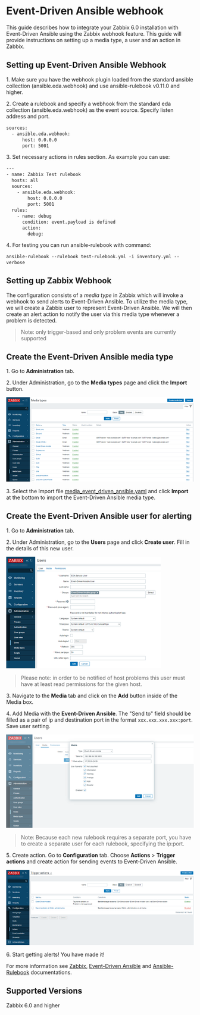 # Event-Driven Ansible webhook

This guide describes how to integrate your Zabbix 6.0 installation with Event-Driven Ansible using the Zabbix webhook feature. This guide will provide instructions on setting up a media type, a user and an action in Zabbix.

## Setting up Event-Driven Ansible Webhook

1\. Make sure you have the webhook plugin loaded from the standard ansible collection (ansible.eda.webhook) and use ansible-rulebook v0.11.0 and higher.

2\. Create a rulebook and specify a webhook from the standard eda collection (ansible.eda.webhook) as the event source. Specify listen address and port.
```
sources:
  - ansible.eda.webhook:
      host: 0.0.0.0
      port: 5001
```
3\. Set necessary actions in rules section. As example you can use:
```
---
- name: Zabbix Test rulebook
  hosts: all
  sources:
    - ansible.eda.webhook:
        host: 0.0.0.0
        port: 5001
  rules:
    - name: debug
      condition: event.payload is defined
      action:
        debug:
```

4\. For testing you can run ansible-rulebook with command:
```
ansible-rulebook --rulebook test-rulebook.yml -i inventory.yml --verbose
```


## Setting up Zabbix Webhook

The configuration consists of a _media type_ in Zabbix which will invoke a webhook to send alerts to Event-Driven Ansible.
To utilize the media type, we will create a Zabbix user to represent Event-Driven Ansible. We will then create an alert action to notify the user via this media type whenever a problem is detected.

> Note: only trigger-based and only problem events are currently supported

## Create the Event-Driven Ansible media type

1\. Go to **Administration** tab.

2\. Under Administration, go to the **Media types** page and click the **Import** button.

[![](images/thumb.1.png?raw=true)](images/1.png)

3\. Select the Import file [media_event_driven_ansible.yaml](media_event_driven_ansible.yaml) and click **Import** at the bottom to import the Event-Driven Ansible media type.

## Create the Event-Driven Ansible user for alerting

1\. Go to **Administration** tab.

2\. Under Administration, go to the **Users** page and click **Create user**. Fill in the details of this new user.

[![](images/thumb.2.png?raw=true)](images/2.png)

> Please note: in order to be notified of host problems this user must have at least read permissions for the given host.

3\. Navigate to the **Media** tab and click on the **Add** button inside of the Media box.

4\. Add Media with the **Event-Driven Ansible**. The "Send to" field should be filled as a pair of ip and destination port in the format `xxx.xxx.xxx.xxx:port`. Save user setting.

[![](images/thumb.3.png?raw=true)](images/3.png)

> Note: Because each new rulebook requires a separate port, you have to create a separate user for each rulebook, specifying the ip:port.

5\. Create action. Go to **Configuration** tab. Choose **Actions** > **Trigger actions** and create action for sending events to Event-Driven Ansible.

[![](images/thumb.4.png?raw=true)](images/4.png)

6\. Start getting alerts! You have made it!

For more information see [Zabbix](https://www.zabbix.com/documentation/6.0/manual/config/notifications), [Event-Driven Ansible](https://github.com/ansible/eda-server/blob/main/README.md) and [Ansible-Rulebook](https://ansible-rulebook.readthedocs.io/en/latest/getting_started.html) documentations.

## Supported Versions
Zabbix 6.0 and higher


